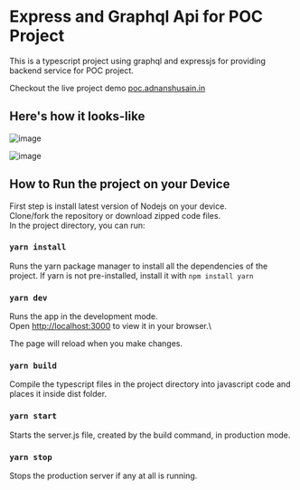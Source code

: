 # Express and Graphql Api for POC Project

This is a typescript project using graphql and expressjs for providing backend service for POC project.

Checkout the live project demo <a href="https://poc.adnanshusain.in/graphql">poc.adnanshusain.in</a>

## Here's how it looks-like

![image](https://user-images.githubusercontent.com/78212328/218540999-de800d67-f0ba-4201-b273-baf9eb08b534.png)

![image](https://user-images.githubusercontent.com/78212328/218540027-e8734eca-951a-41ed-ae9b-4fe1a55fdf7f.png)

## How to Run the project on your Device

First step is install latest version of Nodejs on your device.\
Clone/fork the repository or download zipped code files.\
In the project directory, you can run:

### `yarn install`

Runs the yarn package manager to install all the dependencies of the project. If yarn is not pre-installed, install it with `npm install yarn`

### `yarn dev`

Runs the app in the development mode.\
Open [http://localhost:3000](http://localhost:3000) to view it in your browser.\

The page will reload when you make changes.

### `yarn build`

Compile the typescript files in the project directory into javascript code and places it inside dist folder.

### `yarn start`

Starts the server.js file, created by the build command, in production mode.

### `yarn stop`

Stops the production server if any at all is running.

